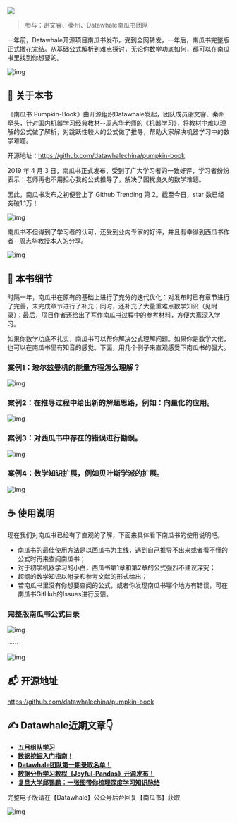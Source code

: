 ![](https://tva1.sinaimg.cn/large/0081Kckwly1gk7quv3j53j31ji0ny0v0.jpg)

> 参与：谢文睿、秦州、Datawhale南瓜书团队

一年前，Datawhale开源项目南瓜书发布，受到全网转发，一年后，南瓜书完整版正式撒花完结。从基础公式解析到难点探讨，无论你数学功底如何，都可以在南瓜书里找到你想要的。

![img](https://mmbiz.qpic.cn/mmbiz_png/vI9nYe94fsHHKTQpXFtHIXeo8k9dcJjJBU2CRvkVO6V9jDqA0oPbeNZ3aULdOIwh5Oc95icjp6btcwYo7xoGJRw/640?wx_fmt=png)



## 📖 关于本书

《南瓜书 Pumpkin-Book》由开源组织Datawhale发起，团队成员谢文睿、秦州牵头，针对国内机器学习经典教材--周志华老师的《机器学习》，将教材中难以理解的公式做了解析，对跳跃性较大的公式做了推导，帮助大家解决机器学习中的数学难题。

开源地址：https://github.com/datawhalechina/pumpkin-book

2019 年 4 月 3 日，南瓜书正式发布，受到了广大学习者的一致好评，学习者纷纷表示：老师再也不用担心我的公式推导了，解决了困扰良久的数学难题。

因此，南瓜书发布之初便登上了 Github Trending 第 2。截至今日，star 数已经突破1.1万！

![img](https://mmbiz.qpic.cn/mmbiz_png/vI9nYe94fsHHKTQpXFtHIXeo8k9dcJjJWYflmEt9CGfGzo1FqehyiawrDaLuicawD3S4MXKA0IWWSic98TAZVz6oQ/640?wx_fmt=png)



南瓜书不但得到了学习者的认可，还受到业内专家的好评，并且有幸得到西瓜书作者--周志华教授本人的分享。

![img](https://mmbiz.qpic.cn/mmbiz_jpg/vI9nYe94fsH022tRVAibT7DJVCcIcgopyyv0V4xRZNibtcKPiajbPF0mjic5NdnRmJvx5dT1ppjzl7phg0rNYebTAw/640?wx_fmt=jpeg)



## 🎃 本书细节

时隔一年，南瓜书在原有的基础上进行了充分的迭代优化：对发布时已有章节进行了完善，未完成章节进行了补充；同时，还补充了大量重难点数学知识（见附录）；最后，项目作者还给出了写作南瓜书过程中的参考材料，方便大家深入学习。

如果你数学功底不扎实，南瓜书可以帮你解决公式理解问题。如果你是数学大佬，也可以在南瓜书里有知音的感觉。下面，用几个例子来直观感受下南瓜书的强大。

### 案例1：玻尔兹曼机的能量方程怎么理解？



![img](https://mmbiz.qpic.cn/mmbiz_png/vI9nYe94fsHHKTQpXFtHIXeo8k9dcJjJz5FbHh7ian27roUxjbpBfR0Yia2tmPNsrmpansHp6ehxzOwlPIMF2ksA/640?wx_fmt=png)



### 案例2：在推导过程中给出新的解题思路，例如：向量化的应用。



![img](https://mmbiz.qpic.cn/mmbiz_png/vI9nYe94fsHHKTQpXFtHIXeo8k9dcJjJMLV8AtibG1S7HEWbIsd2sNr6LGehsou6x6IgxFDcAE3yDQtqxiaO0Riaw/640?wx_fmt=png)



### 案例3：对西瓜书中存在的错误进行勘误。



![img](https://mmbiz.qpic.cn/mmbiz_png/vI9nYe94fsHHKTQpXFtHIXeo8k9dcJjJQQft9BbYZqYc5Z0J6dqBxewSfsn9ADzSljkuMHwpzTSbXaCflDe0TA/640?wx_fmt=png)



### 案例4：数学知识扩展，例如贝叶斯学派的扩展。



![img](https://mmbiz.qpic.cn/mmbiz_png/vI9nYe94fsHHKTQpXFtHIXeo8k9dcJjJ6r5447EIpknZIm2j248yIA1ojPhh65yKdRWFPZHanOrJcVlACVIwiaw/640?wx_fmt=png)



## ☕️ 使用说明

现在我们对南瓜书已经有了直观的了解，下面来具体看下南瓜书的使用说明吧。

- 南瓜书的最佳使用方法是以西瓜书为主线，遇到自己推导不出来或者看不懂的公式时再来查阅南瓜书；
- 对于初学机器学习的小白，西瓜书第1章和第2章的公式强烈不建议深究；
- 超纲的数学知识以附录和参考文献的形式给出；
- 若南瓜书里没有你想要查阅的公式，或者你发现南瓜书哪个地方有错误，可在南瓜书GitHub的Issues进行反馈。

### 完整版南瓜书公式目录

![img](https://mmbiz.qpic.cn/mmbiz_png/vI9nYe94fsHHKTQpXFtHIXeo8k9dcJjJvQLaiazIChyhiciaWqOz7kK3qkPTTcFv8KPQqfpRvnuvx8dTXzSDRpoxQ/640?wx_fmt=png)

······

![img](https://mmbiz.qpic.cn/mmbiz_png/vI9nYe94fsHHKTQpXFtHIXeo8k9dcJjJCJDt5xnuQCUn9NibxJLMTWSn8DK0FmNAVgnw6rcQPKr1hqfCSDjiaPcA/640?wx_fmt=png)

## 📬 开源地址

https://github.com/datawhalechina/pumpkin-book



## ✍️ Datawhale近期文章👇

- [**五月组队学习**](http://mp.weixin.qq.com/s?__biz=MzIyNjM2MzQyNg==&mid=2247492306&idx=1&sn=f78bf461e6ae56af6044c1e0b15f15f3&chksm=e873339fdf04ba8920a6948b9b681b512fc03d93649bb67706c728c62747d8f16588f98ac2fb&scene=21#wechat_redirect)
- [**数据挖掘入门指南！**](http://mp.weixin.qq.com/s?__biz=MzIyNjM2MzQyNg==&mid=2247490290&idx=1&sn=2c91d01e885e25232bb9fe65808ba46e&chksm=e870cbbfdf0742a943d5c0e972ff2ff7e59664f74aeb246ad422f2ae4f2bd9eb7c99bb903b8f&scene=21#wechat_redirect)
- [**Datawhale团队第一期录取名单！**](http://mp.weixin.qq.com/s?__biz=MzIyNjM2MzQyNg==&mid=2247491641&idx=1&sn=eb98ebb9b13639ca7d22e91b8ad62da6&chksm=e8733174df04b8628f780941e288b4158adb7f7111fbbf6b82d78728f4ffaaeba02c8b889bb6&scene=21#wechat_redirect)
- **[数据分析学习教程《Joyful-Pandas》开源发布！](http://mp.weixin.qq.com/s?__biz=MzIyNjM2MzQyNg==&mid=2247490409&idx=1&sn=f8b76b3f0d3884d351f4395b18d5481b&chksm=e870ca24df074332391e70e2c5def34129111baa76eba79df6ee90aea50aaa3d82b6bf142789&scene=21#wechat_redirect)**
- [**复旦大学邱锡鹏：一张图带你梳理深度学习知识脉络**](http://mp.weixin.qq.com/s?__biz=MzIyNjM2MzQyNg==&mid=2247491201&idx=1&sn=817b7b71ed0357e6b390ec7f7bc1660b&chksm=e870cfccdf0746dabfb21c269482631e7f0fd7084cc2836bad18b06d311136b7fdd9dbda971c&scene=21#wechat_redirect)

完整电子版请在【Datawhale】公众号后台回复【南瓜书】获取

![img](https://mmbiz.qpic.cn/mmbiz_png/vI9nYe94fsGxu3P5YibTO899okS0X9WaLmQCtia4U8Eu1xWCz9t8Qtq9PH6T1bTcxibiaCIkGzAxpeRkRFYqibVmwSw/640?wx_fmt=png)